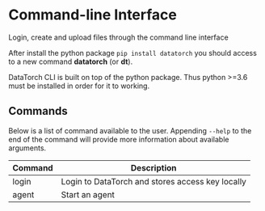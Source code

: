 # Command-line Interface

Login, create and upload files through the command line interface

After install the python package `pip install datatorch` you should access to a
new command **datatorch** (or **dt**).

DataTorch CLI is built on top of the python package. Thus python >=3.6 must be
installed in order for it to working.

## Commands

Below is a list of command available to the user. Appending `--help` to the end
of the command will provide more information about available arguments.

| Command | Description                                      |
| ------- | ------------------------------------------------ |
| login   | Login to DataTorch and stores access key locally |
| agent   | Start an agent                                   |
